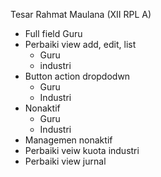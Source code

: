 Tesar Rahmat Maulana (XII RPL A)
- Full field Guru
- Perbaiki view add, edit, list
	- Guru
	- industri
- Button action dropdodwn
	- Guru
	- Industri
- Nonaktif
	- Guru
	- Industri
- Managemen nonaktif
- Perbaiki veiw kuota industri
- Perbaiki view jurnal